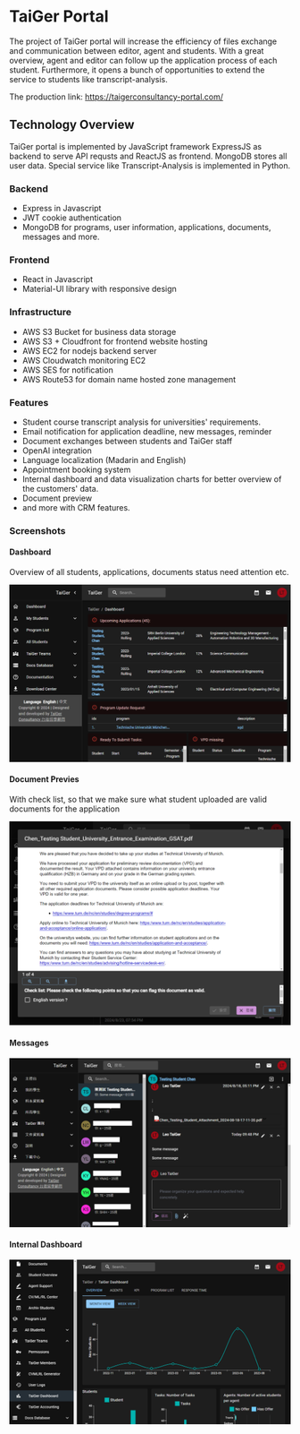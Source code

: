 # TaiGer Portal

The project of TaiGer portal will increase the efficiency of files exchange and communication between editor, agent and students. With a great overview, agent and editor can follow up the application process of each student. Furthermore, it opens a bunch of opportunities to extend the service to students like transcript-analysis.

The production link: https://taigerconsultancy-portal.com/

## Technology Overview

TaiGer portal is implemented by JavaScript framework ExpressJS as backend to serve API requsts and ReactJS as frontend. MongoDB stores all user data. Special service like Transcript-Analysis is implemented in Python.

### Backend
- Express in Javascript
- JWT cookie authentication
- MongoDB for programs, user information, applications, documents, messages and more.
  
### Frontend
- React in Javascript
- Material-UI library with responsive design

### Infrastructure
- AWS S3 Bucket for business data storage
- AWS S3 + Cloudfront for frontend website hosting
- AWS EC2 for nodejs backend server
- AWS Cloudwatch monitoring EC2
- AWS SES for notification
- AWS Route53 for domain name hosted zone management

### Features
- Student course transcript analysis for universities' requirements.
- Email notification for application deadline, new messages, reminder
- Document exchanges between students and TaiGer staff
- OpenAI integration 
- Language localization (Madarin and English)
- Appointment booking system
- Internal dashboard and data visualization charts for better overview of the customers' data.
- Document preview
- and more with CRM features.
 
### Screenshots

#### Dashboard
Overview of all students, applications, documents status need attention etc.

![](/screenshots/dashboard.png)

#### Document Previes

With check list, so that we make sure what student uploaded are valid documents for the application

![](/screenshots/document-preview.png)


#### Messages

![](/screenshots/messages.png)

#### Internal Dashboard

![](/screenshots/internal-dashboard.png)